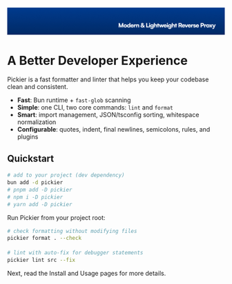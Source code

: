 <p align="center"><img src="https://github.com/stacksjs/rpx/blob/main/.github/art/cover.jpg?raw=true" alt="Social Card of this repo"></p>

# A Better Developer Experience

Pickier is a fast formatter and linter that helps you keep your codebase clean and consistent.

- **Fast**: Bun runtime + `fast-glob` scanning
- **Simple**: one CLI, two core commands: `lint` and `format`
- **Smart**: import management, JSON/tsconfig sorting, whitespace normalization
- **Configurable**: quotes, indent, final newlines, semicolons, rules, and plugins

## Quickstart

```bash
# add to your project (dev dependency)
bun add -d pickier
# pnpm add -D pickier
# npm i -D pickier
# yarn add -D pickier
```

Run Pickier from your project root:

```bash
# check formatting without modifying files
pickier format . --check

# lint with auto-fix for debugger statements
pickier lint src --fix
```

Next, read the Install and Usage pages for more details.
